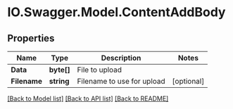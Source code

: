 # IO.Swagger.Model.ContentAddBody
## Properties

Name | Type | Description | Notes
------------ | ------------- | ------------- | -------------
**Data** | **byte[]** | File to upload | 
**Filename** | **string** | Filename to use for upload | [optional] 

[[Back to Model list]](../README.md#documentation-for-models) [[Back to API list]](../README.md#documentation-for-api-endpoints) [[Back to README]](../README.md)

